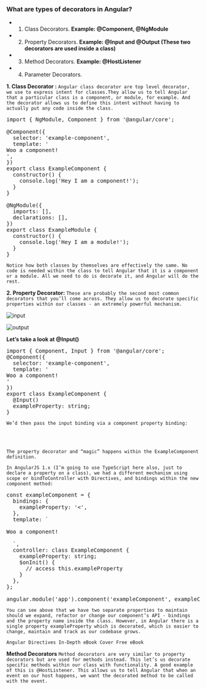 ### What are types of decorators in Angular?
- 1. Class Decorators. **Example: @Component, @NgModule**
- 2. Property Decorators. **Example: @Input and @Output (These two decorators are used inside a class)**
- 3. Method Decorators. **Example: @HostListener**
- 4. Parameter Decorators.

**1. Class Decorator :** `Angular class decorator are top level decorator,  we use to express intent for classes.They allow us to tell Angular that a particular class is a component, or module, for example. And the decorator allows us to define this intent without having to actually put any code inside the class.`

<pre>
import { NgModule, Component } from '@angular/core';

@Component({
  selector: 'example-component',
  template: '<div>Woo a component!</div>',
})
export class ExampleComponent {
  constructor() {
    console.log('Hey I am a component!');
  }
}

@NgModule({
  imports: [],
  declarations: [],
})
export class ExampleModule {
  constructor() {
    console.log('Hey I am a module!');
  }
}
</pre>
`Notice how both classes by themselves are effectively the same. No code is needed within the class to tell Angular that it is a component or a module. All we need to do is decorate it, and Angular will do the rest.`



**2. Property Decorator:** `These are probably the second most common decorators that you’ll come across. They allow us to decorate specific properties within our classes - an extremely powerful mechanism.`

![input](https://user-images.githubusercontent.com/53125546/175805924-3e844533-51e0-4846-8d1d-1ba28dd68094.svg)

![output](https://user-images.githubusercontent.com/53125546/175805925-a61c0a7f-8a7b-4734-b83f-26bba5d35993.svg)

**Let’s take a look at @Input()**

<pre>
import { Component, Input } from '@angular/core';
@Component({
  selector: 'example-component',
  template: '<div>Woo a component!</div>'
})
export class ExampleComponent {
  @Input()
  exampleProperty: string;
}
</pre>
`We’d then pass the input binding via a component property binding:`
<pre>
<example-component
  [exampleProperty]="exampleData">
</example-component>
</pre>

`The property decorator and “magic” happens within the ExampleComponent definition.`

`In AngularJS 1.x (I’m going to use TypeScript here also, just to declare a property on a class), we had a different mechanism using scope or bindToController with Directives, and bindings within the new component method:`
<pre>
const exampleComponent = {
  bindings: {
    exampleProperty: '&lt;&#039;,
  },
  template: `
    <div>Woo a component!</div>
  `,
  controller: class ExampleComponent {
    exampleProperty: string;
    $onInit() {
      // access this.exampleProperty
    }
  },
};

angular.module('app').component('exampleComponent', exampleComponent);
</pre>

`You can see above that we have two separate properties to maintain should we expand, refactor or change our component’s API - bindings and the property name inside the class. However, in Angular there is a single property exampleProperty which is decorated, which is easier to change, maintain and track as our codebase grows.`

`Angular Directives In-Depth eBook Cover Free eBook`

**Method Decorators**
`Method decorators are very similar to property decorators but are used for methods instead. This let’s us decorate specific methods within our class with functionality. A good example of this is @HostListener. This allows us to tell Angular that when an event on our host happens, we want the decorated method to be called with the event.`
